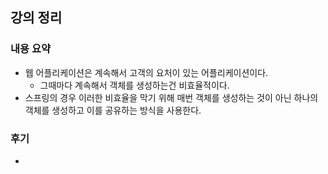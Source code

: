 ## 강의 정리
### 내용 요약
- 웹 어플리케이션은 계속해서 고객의 요처이 있는 어플리케이션이다.
    - 그때마다 계속해서 객체를 생성하는건 비효율적이다.
- 스프링의 경우 이러한 비효율을 막기 위해 매번 객체를 생성하는 것이 아닌 하나의 객체를 생성하고 이를 공유하는 방식을 사용한다.
  
### 후기
- 